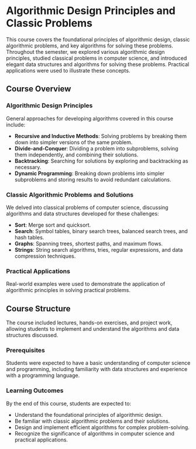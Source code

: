 # Algorithmic Design Principles and Classic Problems

This course covers the foundational principles of algorithmic design, classic algorithmic problems, and key algorithms for solving these problems. Throughout the semester, we explored various algorithmic design principles, studied classical problems in computer science, and introduced elegant data structures and algorithms for solving these problems. Practical applications were used to illustrate these concepts.

## Course Overview

### Algorithmic Design Principles

General approaches for developing algorithms covered in this course include:

- **Recursive and Inductive Methods**: Solving problems by breaking them down into simpler versions of the same problem.
- **Divide-and-Conquer**: Dividing a problem into subproblems, solving them independently, and combining their solutions.
- **Backtracking**: Searching for solutions by exploring and backtracking as necessary.
- **Dynamic Programming**: Breaking down problems into simpler subproblems and storing results to avoid redundant calculations.

### Classic Algorithmic Problems and Solutions

We delved into classical problems of computer science, discussing algorithms and data structures developed for these challenges:

- **Sort**: Merge sort and quicksort.
- **Search**: Symbol tables, binary search trees, balanced search trees, and hash tables.
- **Graphs**: Spanning trees, shortest paths, and maximum flows.
- **Strings**: String search algorithms, tries, regular expressions, and data compression techniques.

### Practical Applications

Real-world examples were used to demonstrate the application of algorithmic principles in solving practical problems.

## Course Structure

The course included lectures, hands-on exercises, and project work, allowing students to implement and understand the algorithms and data structures discussed.

### Prerequisites

Students were expected to have a basic understanding of computer science and programming, including familiarity with data structures and experience with a programming language.

### Learning Outcomes

By the end of this course, students are expected to:

- Understand the foundational principles of algorithmic design.
- Be familiar with classic algorithmic problems and their solutions.
- Design and implement efficient algorithms for complex problem-solving.
- Recognize the significance of algorithms in computer science and practical applications.

